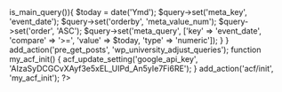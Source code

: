 <?php require_once __DIR__ . '/config.php';

use Wp\Wpuniversity\Assets\Asset;
$assets = new Asset();


function wp_university_features(){
  // register_nav_menu( 'HeaderMenuLocation', 'Header Menu Location' );
  // register_nav_menu( 'HeaderAuthRightMenuLocation', 'Header Auth Right Menu Location' );
  // register_nav_menu( 'FooterExploreMenuLocation', 'Footer Explore Menu Location' );
  // register_nav_menu( 'FooterLearnMenuLocation', 'Footer Learn Menu Location' );
  add_theme_support( 'title-tag');
  add_theme_support( 'title-tag');
}
add_action('after_setup_theme', 'wp_university_features');



function wp_university_adjust_queries($query){
  if(!is_admin() && is_post_type_archive('event') && $query->is_main_query()){

    $today = date('Ymd');
    $query->set('meta_key', 'event_date');
    $query->set('orderby', 'meta_value_num');
    $query->set('order', 'ASC');
    $query->set('meta_query', ['key' => 'event_date',
    'compare' => '>=',
    'value' => $today,
    'type' => 'numeric']);
  } 
}

add_action('pre_get_posts', 'wp_university_adjust_queries');


function my_acf_init() {
    acf_update_setting('google_api_key', 'AIzaSyDCGCvXAyf3e5xEL_UIPd_An5yIe7Fi6RE');
}
add_action('acf/init', 'my_acf_init');
?>